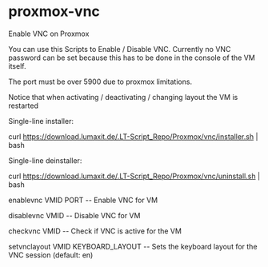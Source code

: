 # proxmox-vnc
Enable VNC on Proxmox

You can use this Scripts to Enable / Disable VNC.
Currently no VNC password can be set because this has to be done in the console of the VM itself.

The port must be over 5900 due to proxmox limitations.

Notice that when activating / deactivating / changing layout the VM is restarted

Single-line installer:

curl https://download.lumaxit.de/.LT-Script_Repo/Proxmox/vnc/installer.sh | bash

Single-line deinstaller:

curl https://download.lumaxit.de/.LT-Script_Repo/Proxmox/vnc/uninstall.sh | bash

enablevnc VMID PORT      -- Enable VNC for VM


disablevnc VMID          -- Disable VNC for VM


checkvnc VMID            -- Check if VNC is active for the VM


setvnclayout VMID KEYBOARD_LAYOUT     -- Sets the keyboard layout for the VNC session (default: en)
